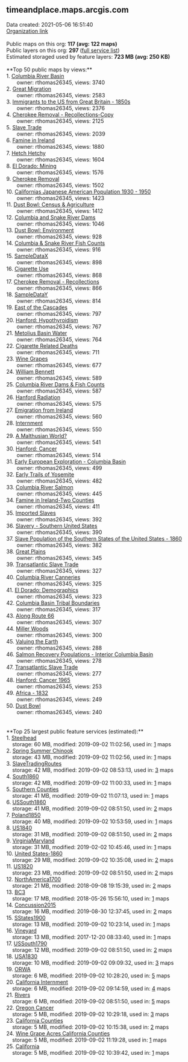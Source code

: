 <h2>timeandplace.maps.arcgis.com</h2> Data created: 2021-05-06 16:51:40 <br /><a target='new' href='https://timeandplace.maps.arcgis.com'>Organization link</a><br /><br />Public maps on this org: <b>117 (avg: 122 maps)</b><br />Public layers on this org: <b>297 </b>(<a target='new' href='https://services.arcgis.com/UW5euimmP18VZy1c/ArcGIS/rest/services'>full service list</a>)<br />Estimated storaged used by feature layers: <b>723 MB (avg: 250 KB)</b><br /><br />**Top 50 public maps by views:**<br />  1. <a target='new' href='https://www.arcgis.com/home/item.html?id=7fc477c187c0484ca4fd7b23487858b4'>Columbia River Basin</a> <br />  &nbsp;&nbsp;&nbsp;&nbsp; &nbsp;&nbsp;owner: rthomas26345, views: 3740<br />  2. <a target='new' href='https://www.arcgis.com/home/item.html?id=0fc5cc2666ce4a819a045399202b646b'>Great Migration</a> <br />  &nbsp;&nbsp;&nbsp;&nbsp; &nbsp;&nbsp;owner: rthomas26345, views: 2583<br />  3. <a target='new' href='https://www.arcgis.com/home/item.html?id=895b3a2cfbd54ce0a9fba1a3ee17cf63'>Immigrants to the US from Great Britain - 1850s</a> <br />  &nbsp;&nbsp;&nbsp;&nbsp; &nbsp;&nbsp;owner: rthomas26345, views: 2376<br />  4. <a target='new' href='https://www.arcgis.com/home/item.html?id=e26f2f9e0b63423bb0841ff21907e447'>Cherokee Removal - Recollections-Copy</a> <br />  &nbsp;&nbsp;&nbsp;&nbsp; &nbsp;&nbsp;owner: rthomas26345, views: 2125<br />  5. <a target='new' href='https://www.arcgis.com/home/item.html?id=da5580e76bd94e4fb6b29d38aabf216b'>Slave Trade</a> <br />  &nbsp;&nbsp;&nbsp;&nbsp; &nbsp;&nbsp;owner: rthomas26345, views: 2039<br />  6. <a target='new' href='https://www.arcgis.com/home/item.html?id=f84d5a36041646718085c00b56196950'>Famine in Ireland</a> <br />  &nbsp;&nbsp;&nbsp;&nbsp; &nbsp;&nbsp;owner: rthomas26345, views: 1880<br />  7. <a target='new' href='https://www.arcgis.com/home/item.html?id=0237f37d31664ce482ab5fdf90dd9e18'>Hetch Hetchy</a> <br />  &nbsp;&nbsp;&nbsp;&nbsp; &nbsp;&nbsp;owner: rthomas26345, views: 1604<br />  8. <a target='new' href='https://www.arcgis.com/home/item.html?id=f9630dd92a8342de83035cdd9ca02c81'>El Dorado:  Mining</a> <br />  &nbsp;&nbsp;&nbsp;&nbsp; &nbsp;&nbsp;owner: rthomas26345, views: 1576<br />  9. <a target='new' href='https://www.arcgis.com/home/item.html?id=804467340f4e437c8c054165f4844a77'>Cherokee Removal</a> <br />  &nbsp;&nbsp;&nbsp;&nbsp; &nbsp;&nbsp;owner: rthomas26345, views: 1502<br />  10. <a target='new' href='https://www.arcgis.com/home/item.html?id=20cc5877773a4ffea63bed188865c550'>Californias Japanese American Population 1930 - 1950</a> <br />  &nbsp;&nbsp;&nbsp;&nbsp; &nbsp;&nbsp;owner: rthomas26345, views: 1423<br />  11. <a target='new' href='https://www.arcgis.com/home/item.html?id=25aa904b30d445c0a82898cd3d666e60'>Dust Bowl: Census & Agriculture</a> <br />  &nbsp;&nbsp;&nbsp;&nbsp; &nbsp;&nbsp;owner: rthomas26345, views: 1412<br />  12. <a target='new' href='https://www.arcgis.com/home/item.html?id=efa2a67a65604d729a22dbb8ca12c040'>Columbia and Snake River Dams</a> <br />  &nbsp;&nbsp;&nbsp;&nbsp; &nbsp;&nbsp;owner: rthomas26345, views: 1046<br />  13. <a target='new' href='https://www.arcgis.com/home/item.html?id=23c595db4ff949d79f49507d1ad5ba88'>Dust Bowl: Environment</a> <br />  &nbsp;&nbsp;&nbsp;&nbsp; &nbsp;&nbsp;owner: rthomas26345, views: 928<br />  14. <a target='new' href='https://www.arcgis.com/home/item.html?id=4112faf07746432b98cb462db3d20346'>Columbia & Snake River Fish Counts</a> <br />  &nbsp;&nbsp;&nbsp;&nbsp; &nbsp;&nbsp;owner: rthomas26345, views: 916<br />  15. <a target='new' href='https://www.arcgis.com/home/item.html?id=7c49987ae2624dd79ccd9d66ad4223f3'>SampleDataX</a> <br />  &nbsp;&nbsp;&nbsp;&nbsp; &nbsp;&nbsp;owner: rthomas26345, views: 898<br />  16. <a target='new' href='https://www.arcgis.com/home/item.html?id=ebe8c4569e904ed796ab26fb0c70e1b8'>Cigarette Use</a> <br />  &nbsp;&nbsp;&nbsp;&nbsp; &nbsp;&nbsp;owner: rthomas26345, views: 868<br />  17. <a target='new' href='https://www.arcgis.com/home/item.html?id=ef933572a0fd45c9b78622f970aa71e8'>Cherokee Removal - Recollections</a> <br />  &nbsp;&nbsp;&nbsp;&nbsp; &nbsp;&nbsp;owner: rthomas26345, views: 866<br />  18. <a target='new' href='https://www.arcgis.com/home/item.html?id=9de2b8c2641a4d93a49b68a9e728ec31'>SampleDataY</a> <br />  &nbsp;&nbsp;&nbsp;&nbsp; &nbsp;&nbsp;owner: rthomas26345, views: 814<br />  19. <a target='new' href='https://www.arcgis.com/home/item.html?id=331f99bd76c94a2c827f23e4ebacc9f0'>East of the Cascades</a> <br />  &nbsp;&nbsp;&nbsp;&nbsp; &nbsp;&nbsp;owner: rthomas26345, views: 797<br />  20. <a target='new' href='https://www.arcgis.com/home/item.html?id=4c8fbf64c9424fe5805c69e4cafbdd56'>Hanford: Hypothyroidism</a> <br />  &nbsp;&nbsp;&nbsp;&nbsp; &nbsp;&nbsp;owner: rthomas26345, views: 767<br />  21. <a target='new' href='https://www.arcgis.com/home/item.html?id=046a63d5ba444d9b8a58fcabfc4dec87'>Metolius Basin Water</a> <br />  &nbsp;&nbsp;&nbsp;&nbsp; &nbsp;&nbsp;owner: rthomas26345, views: 764<br />  22. <a target='new' href='https://www.arcgis.com/home/item.html?id=a042c4890e1541f5bfc23f4f65cce181'>Cigarette Related Deaths</a> <br />  &nbsp;&nbsp;&nbsp;&nbsp; &nbsp;&nbsp;owner: rthomas26345, views: 711<br />  23. <a target='new' href='https://www.arcgis.com/home/item.html?id=460a2bfcb4c341d49bbec28fce41c90c'>Wine Grapes</a> <br />  &nbsp;&nbsp;&nbsp;&nbsp; &nbsp;&nbsp;owner: rthomas26345, views: 677<br />  24. <a target='new' href='https://www.arcgis.com/home/item.html?id=6d9e13c5347e4424adb3cfb07f0a9b96'>William Bennett</a> <br />  &nbsp;&nbsp;&nbsp;&nbsp; &nbsp;&nbsp;owner: rthomas26345, views: 589<br />  25. <a target='new' href='https://www.arcgis.com/home/item.html?id=1e35bdc4bb2846ecb9530864373e44c2'>Columbia River Dams & Fish Counts</a> <br />  &nbsp;&nbsp;&nbsp;&nbsp; &nbsp;&nbsp;owner: rthomas26345, views: 587<br />  26. <a target='new' href='https://www.arcgis.com/home/item.html?id=91b3f2bce1f54b3890961d83c2462d9f'>Hanford Radiation</a> <br />  &nbsp;&nbsp;&nbsp;&nbsp; &nbsp;&nbsp;owner: rthomas26345, views: 575<br />  27. <a target='new' href='https://www.arcgis.com/home/item.html?id=d9436f6eb68d4844b6505cc3f003be3a'>Emigration from Ireland</a> <br />  &nbsp;&nbsp;&nbsp;&nbsp; &nbsp;&nbsp;owner: rthomas26345, views: 560<br />  28. <a target='new' href='https://www.arcgis.com/home/item.html?id=db25cd64c547488194faa8e8983f17e2'>Internment</a> <br />  &nbsp;&nbsp;&nbsp;&nbsp; &nbsp;&nbsp;owner: rthomas26345, views: 550<br />  29. <a target='new' href='https://www.arcgis.com/home/item.html?id=b5e1ea0cdac2418f96514a6b33e628df'>A Malthusian World?</a> <br />  &nbsp;&nbsp;&nbsp;&nbsp; &nbsp;&nbsp;owner: rthomas26345, views: 541<br />  30. <a target='new' href='https://www.arcgis.com/home/item.html?id=781ab24df2c6459499670c8e9764b3b6'>Hanford: Cancer</a> <br />  &nbsp;&nbsp;&nbsp;&nbsp; &nbsp;&nbsp;owner: rthomas26345, views: 514<br />  31. <a target='new' href='https://www.arcgis.com/home/item.html?id=40b31606558042f0bd0b61cc91f2ec91'>Early European Exploration - Columbia Basin</a> <br />  &nbsp;&nbsp;&nbsp;&nbsp; &nbsp;&nbsp;owner: rthomas26345, views: 499<br />  32. <a target='new' href='https://www.arcgis.com/home/item.html?id=f9ab9385dbb040b1aaff4b20d66c809f'>Early Trails of Yosemite</a> <br />  &nbsp;&nbsp;&nbsp;&nbsp; &nbsp;&nbsp;owner: rthomas26345, views: 482<br />  33. <a target='new' href='https://www.arcgis.com/home/item.html?id=998a70d7a11c47f4b3411e4cbfd29e29'>Columbia River Salmon</a> <br />  &nbsp;&nbsp;&nbsp;&nbsp; &nbsp;&nbsp;owner: rthomas26345, views: 445<br />  34. <a target='new' href='https://www.arcgis.com/home/item.html?id=dc8f77bffefe4bcf9e1f1e8fca26e9c0'>Famine in Ireland-Two Counties</a> <br />  &nbsp;&nbsp;&nbsp;&nbsp; &nbsp;&nbsp;owner: rthomas26345, views: 411<br />  35. <a target='new' href='https://www.arcgis.com/home/item.html?id=517601462686460c87dfc9127118f77f'>Imported Slaves</a> <br />  &nbsp;&nbsp;&nbsp;&nbsp; &nbsp;&nbsp;owner: rthomas26345, views: 392<br />  36. <a target='new' href='https://www.arcgis.com/home/item.html?id=925a09ae2a9143e28f22832252cfa43e'>Slavery - Southern United States</a> <br />  &nbsp;&nbsp;&nbsp;&nbsp; &nbsp;&nbsp;owner: rthomas26345, views: 390<br />  37. <a target='new' href='https://www.arcgis.com/home/item.html?id=c397fd692bf5477ab64d5e8235f7706e'>Slave Population of the Southern States of the United States - 1860</a> <br />  &nbsp;&nbsp;&nbsp;&nbsp; &nbsp;&nbsp;owner: rthomas26345, views: 382<br />  38. <a target='new' href='https://www.arcgis.com/home/item.html?id=9f4d507fa12d4d3c8ccc3f9e86df44c7'>Great Plains</a> <br />  &nbsp;&nbsp;&nbsp;&nbsp; &nbsp;&nbsp;owner: rthomas26345, views: 345<br />  39. <a target='new' href='https://www.arcgis.com/home/item.html?id=571166de8f9c4f7084b4c5fea4dbe423'>Transatlantic Slave Trade</a> <br />  &nbsp;&nbsp;&nbsp;&nbsp; &nbsp;&nbsp;owner: rthomas26345, views: 327<br />  40. <a target='new' href='https://www.arcgis.com/home/item.html?id=023e8a582b324c21928b3e63ed4b0ee8'>Columbia River Canneries</a> <br />  &nbsp;&nbsp;&nbsp;&nbsp; &nbsp;&nbsp;owner: rthomas26345, views: 325<br />  41. <a target='new' href='https://www.arcgis.com/home/item.html?id=a5b319cf800b4e09ba23d72ce71b0eda'>El Dorado:  Demographics</a> <br />  &nbsp;&nbsp;&nbsp;&nbsp; &nbsp;&nbsp;owner: rthomas26345, views: 323<br />  42. <a target='new' href='https://www.arcgis.com/home/item.html?id=62d56179b1594508bce8ecfbc2b65194'>Columbia Basin Tribal Boundaries</a> <br />  &nbsp;&nbsp;&nbsp;&nbsp; &nbsp;&nbsp;owner: rthomas26345, views: 317<br />  43. <a target='new' href='https://www.arcgis.com/home/item.html?id=d76174e6a9634c62b907b9a1131b9bc9'>Along Route 66</a> <br />  &nbsp;&nbsp;&nbsp;&nbsp; &nbsp;&nbsp;owner: rthomas26345, views: 307<br />  44. <a target='new' href='https://www.arcgis.com/home/item.html?id=4a90664a044148faa71e018dcc49e530'>Miller Woods</a> <br />  &nbsp;&nbsp;&nbsp;&nbsp; &nbsp;&nbsp;owner: rthomas26345, views: 300<br />  45. <a target='new' href='https://www.arcgis.com/home/item.html?id=58dcba8b4fe64b85abd7e55b432686b2'>Valuing the Earth</a> <br />  &nbsp;&nbsp;&nbsp;&nbsp; &nbsp;&nbsp;owner: rthomas26345, views: 288<br />  46. <a target='new' href='https://www.arcgis.com/home/item.html?id=2cc911c05e1f4669a5e4c9a79461574f'>Salmon Recovery Populations - Interior Columbia Basin</a> <br />  &nbsp;&nbsp;&nbsp;&nbsp; &nbsp;&nbsp;owner: rthomas26345, views: 278<br />  47. <a target='new' href='https://www.arcgis.com/home/item.html?id=e771112a20c644acb4d64d7536bd9943'>Transatlantic Slave Trade</a> <br />  &nbsp;&nbsp;&nbsp;&nbsp; &nbsp;&nbsp;owner: rthomas26345, views: 277<br />  48. <a target='new' href='https://www.arcgis.com/home/item.html?id=5e35c131ad2a473bbcc90779d974d3ba'>Hanford: Cancer 1965</a> <br />  &nbsp;&nbsp;&nbsp;&nbsp; &nbsp;&nbsp;owner: rthomas26345, views: 253<br />  49. <a target='new' href='https://www.arcgis.com/home/item.html?id=cda936271bd0406dbf208cfa450d369e'>Africa - 1832</a> <br />  &nbsp;&nbsp;&nbsp;&nbsp; &nbsp;&nbsp;owner: rthomas26345, views: 249<br />  50. <a target='new' href='https://www.arcgis.com/home/item.html?id=c6f76ef45a3147ffac770b1b515c3dd5'>Dust Bowl</a> <br />  &nbsp;&nbsp;&nbsp;&nbsp; &nbsp;&nbsp;owner: rthomas26345, views: 240<br /><br /><br />**Top 25 largest public feature services (estimated):**<br /> 1. <a target='new' href='https://www.arcgis.com/home/item.html?id=e5346baa37d14ef7a350c04abe0c7647'>Steelhead</a><br /> &nbsp;&nbsp;&nbsp;&nbsp;storage: 60 MB, modified: 2019-09-02 11:02:56,  used in: <a target='new' href='https://ed-ind-tb.s3-us-west-1.amazonaws.com/ADI/e5346baa37d14ef7a350c04abe0c7647.html'> 1</a> maps<br /> 2. <a target='new' href='https://www.arcgis.com/home/item.html?id=74ef856b0cec4abaad5638e4ea29c869'>Spring Summer Chinook</a><br /> &nbsp;&nbsp;&nbsp;&nbsp;storage: 43 MB, modified: 2019-09-02 11:02:56,  used in: <a target='new' href='https://ed-ind-tb.s3-us-west-1.amazonaws.com/ADI/74ef856b0cec4abaad5638e4ea29c869.html'> 1</a> maps<br /> 3. <a target='new' href='https://www.arcgis.com/home/item.html?id=e287880f228d4831bdd012963eded09f'>SlaveTradingRoutes</a><br /> &nbsp;&nbsp;&nbsp;&nbsp;storage: 42 MB, modified: 2019-09-02 08:53:13,  used in: <a target='new' href='https://ed-ind-tb.s3-us-west-1.amazonaws.com/ADI/e287880f228d4831bdd012963eded09f.html'> 3</a> maps<br /> 4. <a target='new' href='https://www.arcgis.com/home/item.html?id=8e596e78bf4d4945947577684bce4c6d'>South1860</a><br /> &nbsp;&nbsp;&nbsp;&nbsp;storage: 42 MB, modified: 2019-09-02 11:00:33,  used in: <a target='new' href='https://ed-ind-tb.s3-us-west-1.amazonaws.com/ADI/8e596e78bf4d4945947577684bce4c6d.html'> 1</a> maps<br /> 5. <a target='new' href='https://www.arcgis.com/home/item.html?id=8a29b0657cb34eeb8a92f1063b05cd06'>Southern Counties</a><br /> &nbsp;&nbsp;&nbsp;&nbsp;storage: 41 MB, modified: 2019-09-02 11:07:13,  used in: <a target='new' href='https://ed-ind-tb.s3-us-west-1.amazonaws.com/ADI/8a29b0657cb34eeb8a92f1063b05cd06.html'> 1</a> maps<br /> 6. <a target='new' href='https://www.arcgis.com/home/item.html?id=f47bd05adc2b45c68fcc7afc3d7e606d'>USSouth1860</a><br /> &nbsp;&nbsp;&nbsp;&nbsp;storage: 41 MB, modified: 2019-09-02 08:51:50,  used in: <a target='new' href='https://ed-ind-tb.s3-us-west-1.amazonaws.com/ADI/f47bd05adc2b45c68fcc7afc3d7e606d.html'> 2</a> maps<br /> 7. <a target='new' href='https://www.arcgis.com/home/item.html?id=b8af99313cf04d31b35771e468d42e78'>Poland1850</a><br /> &nbsp;&nbsp;&nbsp;&nbsp;storage: 40 MB, modified: 2019-09-02 10:53:59,  used in: <a target='new' href='https://ed-ind-tb.s3-us-west-1.amazonaws.com/ADI/b8af99313cf04d31b35771e468d42e78.html'> 1</a> maps<br /> 8. <a target='new' href='https://www.arcgis.com/home/item.html?id=7174ddf7d8ee47ba95204d5df850dce1'>US1840</a><br /> &nbsp;&nbsp;&nbsp;&nbsp;storage: 31 MB, modified: 2019-09-02 08:51:50,  used in: <a target='new' href='https://ed-ind-tb.s3-us-west-1.amazonaws.com/ADI/7174ddf7d8ee47ba95204d5df850dce1.html'> 2</a> maps<br /> 9. <a target='new' href='https://www.arcgis.com/home/item.html?id=2c2ff8f5c49147979fd01f21a8e99d2e'>VirginiaMaryland</a><br /> &nbsp;&nbsp;&nbsp;&nbsp;storage: 31 MB, modified: 2019-02-02 10:45:46,  used in: <a target='new' href='https://ed-ind-tb.s3-us-west-1.amazonaws.com/ADI/2c2ff8f5c49147979fd01f21a8e99d2e.html'> 1</a> maps<br /> 10. <a target='new' href='https://www.arcgis.com/home/item.html?id=faed2cbbf5064618a40603918877cc76'>United States-1860</a><br /> &nbsp;&nbsp;&nbsp;&nbsp;storage: 29 MB, modified: 2019-09-02 10:35:08,  used in: <a target='new' href='https://ed-ind-tb.s3-us-west-1.amazonaws.com/ADI/faed2cbbf5064618a40603918877cc76.html'> 2</a> maps<br /> 11. <a target='new' href='https://www.arcgis.com/home/item.html?id=e30ddaebbbe440e38ca657e35a653e6e'>US1820</a><br /> &nbsp;&nbsp;&nbsp;&nbsp;storage: 23 MB, modified: 2019-09-02 08:51:50,  used in: <a target='new' href='https://ed-ind-tb.s3-us-west-1.amazonaws.com/ADI/e30ddaebbbe440e38ca657e35a653e6e.html'> 2</a> maps<br /> 12. <a target='new' href='https://www.arcgis.com/home/item.html?id=4eb88e8549f54a4a8b3bab326e4111dc'>NorthAmerica1700</a><br /> &nbsp;&nbsp;&nbsp;&nbsp;storage: 21 MB, modified: 2018-09-08 19:15:39,  used in: <a target='new' href='https://ed-ind-tb.s3-us-west-1.amazonaws.com/ADI/4eb88e8549f54a4a8b3bab326e4111dc.html'> 2</a> maps<br /> 13. <a target='new' href='https://www.arcgis.com/home/item.html?id=9309a5c97a7648a6a934063935ff08f9'>BC3</a><br /> &nbsp;&nbsp;&nbsp;&nbsp;storage: 17 MB, modified: 2018-05-26 15:56:10,  used in: <a target='new' href='https://ed-ind-tb.s3-us-west-1.amazonaws.com/ADI/9309a5c97a7648a6a934063935ff08f9.html'> 1</a> maps<br /> 14. <a target='new' href='https://www.arcgis.com/home/item.html?id=cb4458f7e57945648605a6cde014a38d'>Concussion2015</a><br /> &nbsp;&nbsp;&nbsp;&nbsp;storage: 16 MB, modified: 2019-08-30 12:37:45,  used in: <a target='new' href='https://ed-ind-tb.s3-us-west-1.amazonaws.com/ADI/cb4458f7e57945648605a6cde014a38d.html'> 2</a> maps<br /> 15. <a target='new' href='https://www.arcgis.com/home/item.html?id=ad6048a8650744868891b6d7cc675374'>SStates1900</a><br /> &nbsp;&nbsp;&nbsp;&nbsp;storage: 13 MB, modified: 2019-09-02 10:23:14,  used in: <a target='new' href='https://ed-ind-tb.s3-us-west-1.amazonaws.com/ADI/ad6048a8650744868891b6d7cc675374.html'> 1</a> maps<br /> 16. <a target='new' href='https://www.arcgis.com/home/item.html?id=e776ce51c6d94dd3a6a90b8b69e8c487'>Vineyard</a><br /> &nbsp;&nbsp;&nbsp;&nbsp;storage: 13 MB, modified: 2017-12-20 08:33:40,  used in: <a target='new' href='https://ed-ind-tb.s3-us-west-1.amazonaws.com/ADI/e776ce51c6d94dd3a6a90b8b69e8c487.html'> 1</a> maps<br /> 17. <a target='new' href='https://www.arcgis.com/home/item.html?id=c50a3a3018264dccb26a944452fd7610'>USSouth1790</a><br /> &nbsp;&nbsp;&nbsp;&nbsp;storage: 12 MB, modified: 2019-09-02 08:51:50,  used in: <a target='new' href='https://ed-ind-tb.s3-us-west-1.amazonaws.com/ADI/c50a3a3018264dccb26a944452fd7610.html'> 2</a> maps<br /> 18. <a target='new' href='https://www.arcgis.com/home/item.html?id=7581b9b2b7354066b080843cdbbcb414'>USA1830</a><br /> &nbsp;&nbsp;&nbsp;&nbsp;storage: 10 MB, modified: 2019-09-02 09:09:32,  used in: <a target='new' href='https://ed-ind-tb.s3-us-west-1.amazonaws.com/ADI/7581b9b2b7354066b080843cdbbcb414.html'> 3</a> maps<br /> 19. <a target='new' href='https://www.arcgis.com/home/item.html?id=11d15c08a7474d38831513d9a7fa5c0f'>ORWA</a><br /> &nbsp;&nbsp;&nbsp;&nbsp;storage: 6 MB, modified: 2019-09-02 10:28:20,  used in: <a target='new' href='https://ed-ind-tb.s3-us-west-1.amazonaws.com/ADI/11d15c08a7474d38831513d9a7fa5c0f.html'> 5</a> maps<br /> 20. <a target='new' href='https://www.arcgis.com/home/item.html?id=9b07a4f16cb34e91ad8d49d448c20ca9'>California Internment</a><br /> &nbsp;&nbsp;&nbsp;&nbsp;storage: 6 MB, modified: 2019-09-02 09:14:59,  used in: <a target='new' href='https://ed-ind-tb.s3-us-west-1.amazonaws.com/ADI/9b07a4f16cb34e91ad8d49d448c20ca9.html'> 4</a> maps<br /> 21. <a target='new' href='https://www.arcgis.com/home/item.html?id=a189e0769d4344318f46f327d29edf21'>Rivers</a><br /> &nbsp;&nbsp;&nbsp;&nbsp;storage: 6 MB, modified: 2019-09-02 08:51:50,  used in: <a target='new' href='https://ed-ind-tb.s3-us-west-1.amazonaws.com/ADI/a189e0769d4344318f46f327d29edf21.html'> 5</a> maps<br /> 22. <a target='new' href='https://www.arcgis.com/home/item.html?id=061e9b4bf45143de91502d34dd8f1d5c'>Oregon Cancer</a><br /> &nbsp;&nbsp;&nbsp;&nbsp;storage: 5 MB, modified: 2019-09-02 10:29:18,  used in: <a target='new' href='https://ed-ind-tb.s3-us-west-1.amazonaws.com/ADI/061e9b4bf45143de91502d34dd8f1d5c.html'> 3</a> maps<br /> 23. <a target='new' href='https://www.arcgis.com/home/item.html?id=7274ac014b424ddeaf9d3890721ca10a'>California Counties</a><br /> &nbsp;&nbsp;&nbsp;&nbsp;storage: 5 MB, modified: 2019-09-02 10:15:38,  used in: <a target='new' href='https://ed-ind-tb.s3-us-west-1.amazonaws.com/ADI/7274ac014b424ddeaf9d3890721ca10a.html'> 2</a> maps<br /> 24. <a target='new' href='https://www.arcgis.com/home/item.html?id=5be8a40c1b7843c993f4afbf0f98f1a4'>Wine Grape Acres California Counties</a><br /> &nbsp;&nbsp;&nbsp;&nbsp;storage: 5 MB, modified: 2019-09-02 11:19:28,  used in: <a target='new' href='https://ed-ind-tb.s3-us-west-1.amazonaws.com/ADI/5be8a40c1b7843c993f4afbf0f98f1a4.html'> 1</a> maps<br /> 25. <a target='new' href='https://www.arcgis.com/home/item.html?id=db12e563dddb4f8c98753d98415cb38b'>California</a><br /> &nbsp;&nbsp;&nbsp;&nbsp;storage: 5 MB, modified: 2019-09-02 10:39:42,  used in: <a target='new' href='https://ed-ind-tb.s3-us-west-1.amazonaws.com/ADI/db12e563dddb4f8c98753d98415cb38b.html'> 1</a> maps<br />